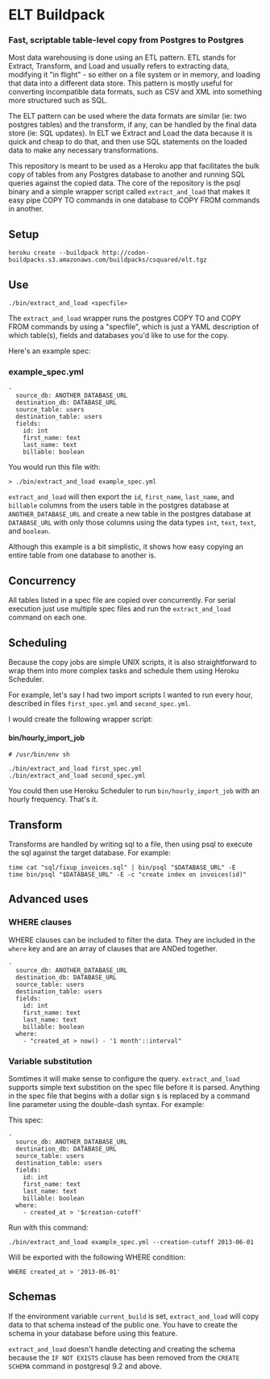 # ELT Buildpack

### Fast, scriptable table-level copy from Postgres to Postgres

Most data warehousing is done using an ETL pattern.  ETL stands for
Extract, Transform, and Load and usually refers to extracting data,
modifying it "in flight" - so either on a file system or in memory, and
loading that data into a different data store.  This pattern is mostly
useful for converting incompatible data formats, such as CSV and XML
into something more structured such as SQL.

The ELT pattern can be used where the data formats are similar (ie:
two postgres tables) and the transform, if any, can be handled by the
final data store (ie: SQL updates).  In ELT we Extract and Load the
data because it is quick and cheap to do that, and then use SQL statements
on the loaded data to make any necessary transformations.

This repository is meant to be used as a Heroku app that facilitates
the bulk copy of tables from any Postgres database to another and running
SQL queries against the copied data.  The core of the repository is the
psql binary and a simple wrapper script called `extract_and_load`
that makes it easy pipe COPY TO commands in one database to
COPY FROM commands in another.

## Setup

    heroku create --buildpack http://codon-buildpacks.s3.amazonaws.com/buildpacks/csquared/elt.tgz

## Use

    ./bin/extract_and_load <specfile>

The `extract_and_load` wrapper runs the postgres COPY TO and COPY FROM commands
by using a "specfile", which is just a YAML description of which table(s), fields
and databases you'd like to use for the copy.

Here's an example spec:

### example_spec.yml

    -
      source_db: ANOTHER_DATABASE_URL
      destination_db: DATABASE_URL
      source_table: users
      destination_table: users
      fields:
        id: int
        first_name: text
        last_name: text
        billable: boolean

You would run this file with:

    > ./bin/extract_and_load example_spec.yml

`extract_and_load` will then export the `id`, `first_name`, `last_name`, and `billable`
columns from the users table in the postgres database at `ANOTHER_DATABASE_URL` and create
a new table in the postgres database at `DATABASE_URL` with only those columns using the
data types `int`, `text`, `text`, and `boolean`.

Although this example is a bit simplistic, it shows how easy copying an entire table
from one database to another is.

## Concurrency

All tables listed in a spec file are copied over concurrently.  For serial execution just
use multiple spec files and run the `extract_and_load` command on each one.

## Scheduling

Because the copy jobs are simple UNIX scripts, it is also straightforward to wrap them
into more complex tasks and schedule them using Heroku Scheduler.

For example, let's say I had two import scripts I wanted to run every hour, described
in files `first_spec.yml` and `second_spec.yml`.

I would create the following wrapper script:

#### bin/hourly_import_job

    # /usr/bin/env sh

    ./bin/extract_and_load first_spec.yml
    ./bin/extract_and_load second_spec.yml

You could then use Heroku Scheduler to run `bin/hourly_import_job` with an hourly
frequency.  That's it.

## Transform

Transforms are handled by writing sql to a file, then using psql to execute the sql
against the target database.  For example:

    time cat "sql/fixup_invoices.sql" | bin/psql "$DATABASE_URL" -E
    time bin/psql "$DATABASE_URL" -E -c "create index on invoices(id)"


## Advanced uses

### WHERE clauses

WHERE clauses can be included to filter the data.  They are included
in the `where` key and are an array of clauses that are ANDed together.

    -
      source_db: ANOTHER_DATABASE_URL
      destination_db: DATABASE_URL
      source_table: users
      destination_table: users
      fields:
        id: int
        first_name: text
        last_name: text
        billable: boolean
      where:
        - "created_at > now() - '1 month'::interval"

### Variable substitution

Somtimes it will make sense to configure the query. `extract_and_load` supports
simple text substition on the spec file before it is parsed.  Anything in the
spec file that begins with a dollar sign `$` is replaced by a command line
parameter using the double-dash syntax.  For example:

This spec:

    -
      source_db: ANOTHER_DATABASE_URL
      destination_db: DATABASE_URL
      source_table: users
      destination_table: users
      fields:
        id: int
        first_name: text
        last_name: text
        billable: boolean
      where:
        - created_at > '$creation-cutoff'

Run with this command:

    ./bin/extract_and_load example_spec.yml --creation-cutoff 2013-06-01

Will be exported with the following WHERE condition:

    WHERE created_at > '2013-06-01'

## Schemas

If the environment variable `current_build` is set, `extract_and_load` will
copy data to that schema instead of the public one.  You have to create the schema
in your database before using this feature.

`extract_and_load` doesn't handle detecting and
creating the schema because the `IF NOT EXISTS` clause has been removed from the
`CREATE SCHEMA` command in postgresql 9.2 and above.
